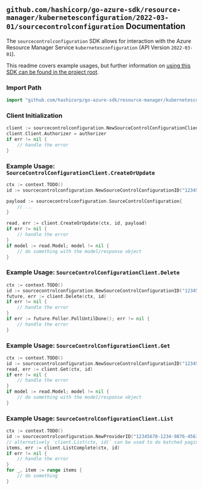 
## `github.com/hashicorp/go-azure-sdk/resource-manager/kubernetesconfiguration/2022-03-01/sourcecontrolconfiguration` Documentation

The `sourcecontrolconfiguration` SDK allows for interaction with the Azure Resource Manager Service `kubernetesconfiguration` (API Version `2022-03-01`).

This readme covers example usages, but further information on [using this SDK can be found in the project root](https://github.com/hashicorp/go-azure-sdk/tree/main/docs).

### Import Path

```go
import "github.com/hashicorp/go-azure-sdk/resource-manager/kubernetesconfiguration/2022-03-01/sourcecontrolconfiguration"
```


### Client Initialization

```go
client := sourcecontrolconfiguration.NewSourceControlConfigurationClientWithBaseURI("https://management.azure.com")
client.Client.Authorizer = authorizer
if err != nil {
	// handle the error
}
```


### Example Usage: `SourceControlConfigurationClient.CreateOrUpdate`

```go
ctx := context.TODO()
id := sourcecontrolconfiguration.NewSourceControlConfigurationID("12345678-1234-9876-4563-123456789012", "example-resource-group", "clusterRpValue", "clusterResourceValue", "clusterValue", "sourceControlConfigurationValue")

payload := sourcecontrolconfiguration.SourceControlConfiguration{
	// ...
}

read, err := client.CreateOrUpdate(ctx, id, payload)
if err != nil {
	// handle the error
}
if model := read.Model; model != nil {
	// do something with the model/response object
}
```


### Example Usage: `SourceControlConfigurationClient.Delete`

```go
ctx := context.TODO()
id := sourcecontrolconfiguration.NewSourceControlConfigurationID("12345678-1234-9876-4563-123456789012", "example-resource-group", "clusterRpValue", "clusterResourceValue", "clusterValue", "sourceControlConfigurationValue")
future, err := client.Delete(ctx, id)
if err != nil {
	// handle the error
}
if err := future.Poller.PollUntilDone(); err != nil {
	// handle the error
}
```


### Example Usage: `SourceControlConfigurationClient.Get`

```go
ctx := context.TODO()
id := sourcecontrolconfiguration.NewSourceControlConfigurationID("12345678-1234-9876-4563-123456789012", "example-resource-group", "clusterRpValue", "clusterResourceValue", "clusterValue", "sourceControlConfigurationValue")
read, err := client.Get(ctx, id)
if err != nil {
	// handle the error
}
if model := read.Model; model != nil {
	// do something with the model/response object
}
```


### Example Usage: `SourceControlConfigurationClient.List`

```go
ctx := context.TODO()
id := sourcecontrolconfiguration.NewProviderID("12345678-1234-9876-4563-123456789012", "example-resource-group", "clusterRpValue", "clusterResourceValue", "clusterValue")
// alternatively `client.List(ctx, id)` can be used to do batched pagination
items, err := client.ListComplete(ctx, id)
if err != nil {
	// handle the error
}
for _, item := range items {
	// do something
}
```
